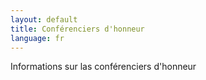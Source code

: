 ```yaml
---
layout: default
title: Conférenciers d'honneur
language: fr
---
```


Informations sur las conférenciers d'honneur

